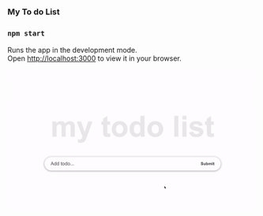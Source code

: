 ### My To do List



### `npm start`

Runs the app in the development mode.\
Open [http://localhost:3000](http://localhost:3000) to view it in your browser.




![myToDoList](./myToDo.gif?raw=true "myTodo")

